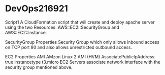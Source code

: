 # DevOps216921

Script1
A CloudFormation script that will create and deploy apache server using the two Resources: AWS::EC2::SecurityGroup and AWS::EC2::Instance.

SecurityGroup Properties
Security Group which only allows inbound access on TCP port 80 and also allows unrestricted outbound access.

EC2 Properties
AMI AMzon Linux 2 AMI (HVM)
AssociatePublicIpAddress: true
instancetype t3.micro
EC2 Servers associate network interface with the security group mentioned above.